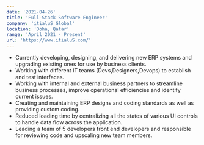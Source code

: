 ```yaml
---
date: '2021-04-26'
title: 'Full-Stack Software Engineer'
company: 'itialuS Global'
location: 'Doha, Qatar'
range: 'April 2021 - Present'
url: 'https://www.itialuS.com/'
---
```

<ul>

<li>Currently developing, designing, and delivering new ERP systems and upgrading existing ones for use by business clients.</li>

<li>Working with different IT teams (Devs,Designers,Devops) to establish and test interfaces.</li>

<li>Working with internal and external business partners to streamline business processes, improve operational efficiencies and identify current issues.</li>

<li>Creating and maintaining ERP designs and coding standards as well as providing custom coding.</li>

<li>Reduced loading time by centralizing all the states of various UI controls to handle data flow across the application. </li>

<li>Leading a team of 5 developers front end developers and responsible for reviewing code and upscaling new team members. </li>
</ul>

